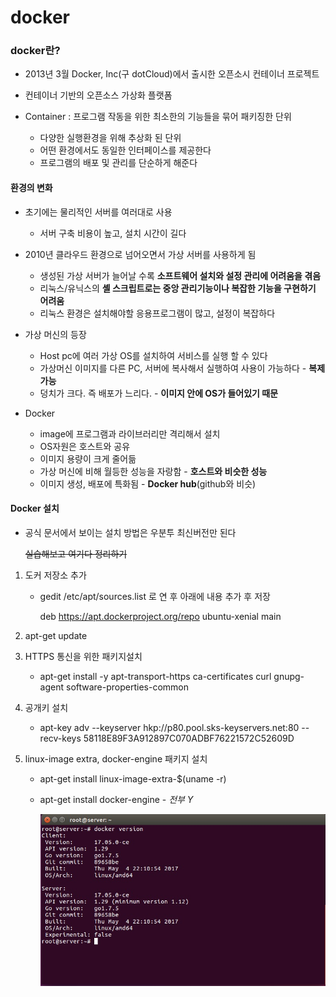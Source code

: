 # docker

### docker란?

* 2013년 3월 Docker, Inc(구 dotCloud)에서 출시한 오픈소시 컨테이너 프로젝트

* 컨테이너 기반의 오픈소스 가상화 플랫폼

* Container :  프로그램 작동을 위한 최소한의 기능들을 묶어 패키징한 단위

  * 다양한 실행환경을 위해 추상화 된 단위
  * 어떤 환경에서도 동일한 인터페이스를 제공한다
  * 프로그램의 배포 및 관리를 단순하게 해준다

  

#### 환경의 변화

* 초기에는 물리적인 서버를 여러대로 사용

  * 서버 구축 비용이 높고, 설치 시간이 길다

* 2010년 클라우드 환경으로 넘어오면서 가상 서버를 사용하게 됨

  * 생성된 가상 서버가 늘어날 수록 __소프트웨어 설치와 설정 관리에 어려움을 겪음__
  * 리눅스/유닉스의 __셸 스크립트로는 중앙 관리기능이나 복잡한 기능을 구현하기 어려움__
  * 리눅스 환경은 설치해야할 응용프로그램이 많고,  설정이 복잡하다

* 가상 머신의 등장

  * Host pc에 여러 가상 OS를 설치하여 서비스를 실행 할 수 있다
  * 가상머신 이미지를 다른 PC, 서버에 복사해서 실행하여 사용이 가능하다 - __복제 가능__
  * 덩치가 크다. 즉 배포가 느리다. - __이미지 안에 OS가 들어있기 때문__

* Docker

  * image에 프로그램과 라이브러리만 격리해서 설치
  * OS자원은 호스트와 공유
  * 이미지 용량이 크게 줄어듦
  * 가상 머신에 비해 월등한 성능을 자랑함 - __호스트와 비슷한 성능__
  * 이미지 생성, 배포에 특화됨 - __Docker hub__(github와 비슷)

  

#### Docker 설치

* 공식 문서에서 보이는 설치 방법은 우분투 최신버전만 된다

  ~~실습해보고 여기다 정리하기~~

1. 도커 저장소 추가

   * gedit /etc/apt/sources.list 로 연 후 아래에 내용 추가 후 저장

     deb https://apt.dockerproject.org/repo ubuntu-xenial main

2. apt-get update

3. HTTPS 통신을 위한 패키지설치

   * apt-get install -y apt-transport-https ca-certificates curl gnupg-agent software-properties-common

4. 공개키 설치

   * apt-key adv --keyserver hkp://p80.pool.sks-keyservers.net:80 --recv-keys 58118E89F3A912897C070ADBF76221572C52609D

5. linux-image extra, docker-engine 패키지 설치

   * apt-get install linux-image-extra-$(uname -r)

   * apt-get install docker-engine - _전부 Y_

     

     ![docker_version](.\image\docker_version.jpg)